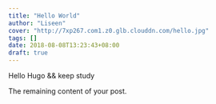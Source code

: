 ```yaml
---
title: "Hello World"
author: "Liseen"
cover: "http://7xp267.com1.z0.glb.clouddn.com/hello.jpg"
tags: []
date: 2018-08-08T13:23:43+08:00
draft: true
---
```


Hello Hugo && keep study

<!--more-->

The remaining content of your post.
